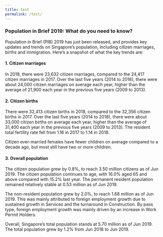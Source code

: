 ```yaml
---
title: test
permalink: /test/
---
```


### **Population in Brief 2019: What do you need to know?**

Population in Brief (PIB) 2019 has just been released, and provides key updates and trends on Singapore’s population, including citizen marriages, births and immigration. Here’s a snapshot of what the key trends are:  
  
#### **1. Citizen marriages**

In 2018, there were 23,632 citizen marriages, compared to the 24,417 citizen marriages in 2017. Over the last five years (2014 to 2018), there were about 24,000 citizen marriages on average each year, higher than the average of 21,900 each year in the previous five years (2009 to 2013).

#### **2. Citizen births**

There were 32,413 citizen births in 2018, compared to the 32,356 citizen births in 2017. Over the last five years (2014 to 2018), there were about 33,000 citizen births on average each year, higher than the average of 31,400 each year in the previous five years (2009 to 2013). The resident total fertility rate fell from 1.16 in 2017 to 1.14 in 2018.

Citizen ever-married females have fewer children on average compared to a decade ago, but most still have two or more children.  
  
#### **3. Overall population**

The citizen population grew by 0.8%, to reach 3.50 million citizens as of Jun 2019. The citizen population continues to age, with 16.0% aged 65 and above compared with 15.2% last year. The permanent resident population remained relatively stable at 0.53 million as of Jun 2019.

The non-resident population grew by 2.0%, to reach 1.68 million as of Jun 2019. This was mainly attributed to foreign employment growth due to sustained growth in Services and the turnaround in Construction. By pass type, foreign employment growth was mainly driven by an increase in Work Permit Holders.

Overall, Singapore’s total population stands at 5.70 million as of Jun 2019. The total population grew by 1.2% from Jun 2018 to Jun 2019.
